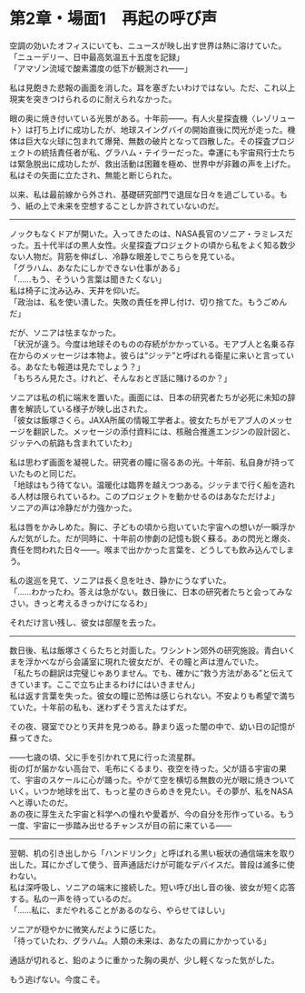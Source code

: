 
# 第2章・場面1　再起の呼び声

空調の効いたオフィスにいても、ニュースが映し出す世界は熱に溶けていた。  
「ニューデリー、日中最高気温五十五度を記録」  
「アマゾン流域で酸素濃度の低下が観測され――」

私は見飽きた悲報の画面を消した。耳を塞ぎたいわけではない。ただ、これ以上現実を突きつけられるのに耐えられなかった。

眼の奥に焼き付いている光景がある。十年前――。有人火星探査機〈レゾリュート〉は打ち上げに成功したが、地球スイングバイの開始直後に閃光が走った。機体は巨大な火球に包まれて爆発、無数の破片となって四散した。その探査プロジェクトの統括責任者が私、グラハム・テイラーだった。幸運にも宇宙飛行士たちは緊急脱出に成功したが、救出活動は困難を極め、世界中が非難の声を上げた。私はその矢面に立たされ、無能と断じられた。

以来、私は最前線から外され、基礎研究部門で退屈な日々を過ごしている。もう、紙の上で未来を空想することしか許されていないのだ。

---

ノックもなくドアが開いた。入ってきたのは、NASA長官のソニア・ラミレスだった。五十代半ばの黒人女性。火星探査プロジェクトの頃から私をよく知る数少ない人物だ。背筋を伸ばし、冷静な眼差しでこちらを見ている。   
「グラハム、あなたにしかできない仕事がある」  
「……もう、そういう言葉は聞きたくない」  
私は椅子に沈み込み、天井を仰いだ。  
「政治は、私を使い潰した。失敗の責任を押し付け、切り捨てた。もうごめんだ」

だが、ソニアは怯まなかった。  
「状況が違う。今度は地球そのものの存続がかかっている。モアブ人と名乗る存在からのメッセージは本物よ。彼らは“ジッテ”と呼ばれる衛星に来いと言っている。あなたも報道は見たでしょう？」  
「もちろん見たさ。けれど、そんなおとぎ話に賭けるのか？」

ソニアは私の机に端末を置いた。画面には、日本の研究者たちが必死に未知の辞書を解読している様子が映し出された。  
「彼女は飯塚さくら。JAXA所属の情報工学者よ。彼女たちがモアブ人のメッセージを翻訳した。メッセージの添付資料には、核融合推進エンジンの設計図と、ジッテへの航路も含まれていたわ」

私は思わず画面を凝視した。研究者の瞳に宿るあの光。十年前、私自身が持っていたものと同じだ。  
「地球はもう待てない。温暖化は臨界を越えつつある。ジッテまで行く船を造れる人材は限られているわ。このプロジェクトを動かせるのはあなただけよ」  
ソニアの声は冷静だが力強かった。

私は唇をかみしめた。胸に、子どもの頃から抱いていた宇宙への想いが一瞬浮かんだ気がした。だが同時に、十年前の惨劇の記憶も鋭く蘇る。あの閃光と爆炎、責任を問われた日々――。喉まで出かかった言葉を、どうしても飲み込んでしまう。

私の逡巡を見て、ソニアは長く息を吐き、静かにうなずいた。  
「……わかったわ。答えは急がない。数日後に、日本の研究者たちと会ってみなさい。きっと考えるきっかけになるわ」  

それだけ言い残し、彼女は部屋を去った。

---

数日後、私は飯塚さくらたちと対面した。ワシントン郊外の研究施設。青白いくまを浮かべながら会議室に現れた彼女だが、その瞳と声は澄んでいた。  
「私たちの翻訳は完璧じゃありません。でも、確かに“救う方法がある”と伝えてきています。ここで立ち止まるわけにはいきません」  
私は返す言葉を失った。彼女の瞳に恐怖は感じられない。不安よりも希望で満ちていた。十年前の私も、迷わずそう言えたはずだ。

その夜、寝室でひとり天井を見つめる。静まり返った闇の中で、幼い日の記憶が蘇ってきた。

――七歳の頃、父に手を引かれて見に行った流星群。  
街の灯が届かない高台で、毛布にくるまり、夜空を待った。父が語る宇宙の果て、宇宙のスケールに心が踊った。やがて空を横切る無数の光が眼に焼きついていく。いつか地球を出て、もっと星のきらめきを見たい。その夢が、私をNASAへと導いたのだ。  
あの夜に芽生えた宇宙と科学への憧れや愛着が、今の自分を形作っている。もう一度、宇宙に一歩踏み出せるチャンスが目の前に来ている――

---

翌朝、机の引き出しから「ハンドリンク」と呼ばれる黒い板状の通信端末を取り出した。耳にかざして使う、音声通話だけが可能なデバイスだ。普段は滅多に使わない。  
私は深呼吸し、ソニアの端末に接続した。短い呼び出し音の後、彼女が短く応答する。私の一声を待っているのだ。  
「……私に、まだやれることがあるのなら、やらせてほしい」

ソニアが穏やかに微笑んだように感じた。  
「待っていたわ、グラハム。人類の未来は、あなたの肩にかかっている」

通話が切れると、鉛のように重かった胸の奥が、少し軽くなった気がした。  

もう逃げない。今度こそ。
<!--stackedit_data:
eyJoaXN0b3J5IjpbMTU5NTI2OTIxNV19
-->